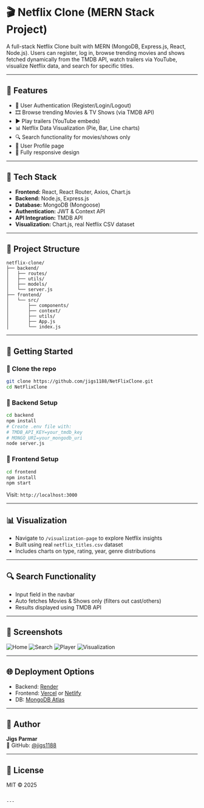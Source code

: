 
# 🎬 Netflix Clone (MERN Stack Project)

A full-stack Netflix Clone built with MERN (MongoDB, Express.js, React, Node.js). Users can register, log in, browse trending movies and shows fetched dynamically from the TMDB API, watch trailers via YouTube, visualize Netflix data, and search for specific titles.

---

## 🚀 Features

- 🔐 User Authentication (Register/Login/Logout)
- 🎞️ Browse trending Movies & TV Shows (via TMDB API)
- ▶️ Play trailers (YouTube embeds)
- 📊 Netflix Data Visualization (Pie, Bar, Line charts)
- 🔍 Search functionality for movies/shows only
- 🧑 User Profile page
- 🧼 Fully responsive design

---

## 🧱 Tech Stack

- **Frontend:** React, React Router, Axios, Chart.js
- **Backend:** Node.js, Express.js
- **Database:** MongoDB (Mongoose)
- **Authentication:** JWT & Context API
- **API Integration:** TMDB API
- **Visualization:** Chart.js, real Netflix CSV dataset

---

## 📁 Project Structure

```
netflix-clone/
├── backend/
│   ├── routes/
│   ├── utils/
│   ├── models/
│   └── server.js
├── frontend/
│   └── src/
│       ├── components/
│       ├── context/
│       ├── utils/
│       ├── App.js
│       └── index.js
```

---

## 🔧 Getting Started

### 🔹 Clone the repo

```bash
git clone https://github.com/jigs1188/NetFlixClone.git
cd NetFlixClone
```

### 🔹 Backend Setup

```bash
cd backend
npm install
# Create .env file with:
# TMDB_API_KEY=your_tmdb_key
# MONGO_URI=your_mongodb_uri
node server.js
```

### 🔹 Frontend Setup

```bash
cd frontend
npm install
npm start
```

Visit: `http://localhost:3000`

---

## 📊 Visualization

- Navigate to `/visualization-page` to explore Netflix insights
- Built using real `netflix_titles.csv` dataset
- Includes charts on type, rating, year, genre distributions

---

## 🔍 Search Functionality

- Input field in the navbar
- Auto fetches Movies & Shows only (filters out cast/others)
- Results displayed using TMDB API

---

## 📸 Screenshots

![Home](screenshots/home.png)
![Search](screenshots/search.png)
![Player](screenshots/player.png)
![Visualization](screenshots/visualization.png)

---

## 🌐 Deployment Options

- Backend: [Render](https://render.com)
- Frontend: [Vercel](https://vercel.com) or [Netlify](https://netlify.com)
- DB: [MongoDB Atlas](https://www.mongodb.com/cloud/atlas)

---

## 👤 Author

**Jigs Parmar**  
📎 GitHub: [@jigs1188](https://github.com/jigs1188)

---

## 📄 License

MIT © 2025
```

---

